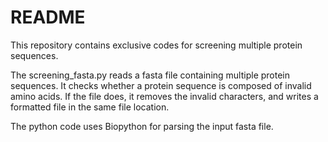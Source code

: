 # README

This repository contains exclusive codes for screening multiple protein sequences. 

The screening_fasta.py reads a fasta file containing multiple protein sequences. It checks whether a protein sequence is composed of invalid amino acids. If the file does, it removes the invalid characters, and writes a formatted file in the same file location.

The python code uses Biopython for parsing the input fasta file.
